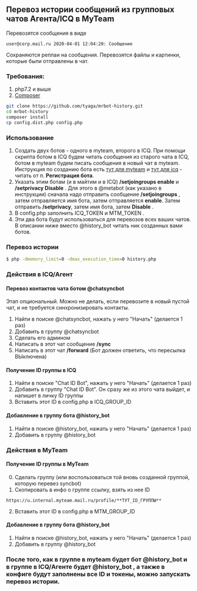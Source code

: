 ## Перевоз истории сообщений из групповых чатов Агента/ICQ в MyTeam

Перевозятся сообщения в виде 

```
user@corp.mail.ru 2020-04-01 12:04:20: Сообщение
```

Сохраняются реплаи на сообщения. Перевозятся файлы и картинки, которые были отправлены в чат. 

### Требования:
1) php7.2 и выше
2) [Composer](https://getcomposer.org/)

```bash
git clone https://github.com/tyaga/mrbot-history.git
cd mrbot-history
composer install
cp config.dist.php config.php
```

### Использование

1) Cоздать двух ботов - одного в myteam, второго в ICQ. При помощи скрипта ботом в ICQ будем читать сообщения из старого чата в ICQ, ботом в myteam будем писать сообщения в новый чат в myteam. Инструкция по созданию бота есть [тут для myteam](https://myteam.mail.ru/botapi/botTutorial.html) и [тут для icq](https://icq.com/botapi/botTutorial.html) - читать от п. **Регистрация бота**. 
2) Указать этим ботам (и в майтим и в ICQ) **/setjoingroups enable** и **/setprivacy Disable** . Для этого в @metabot (как указано в инструкции) сначала надо отправить сообщение **/setjoingroups** , затем отправляется имя бота, затем отправляется **enable**. Затем отправить **/setprivacy**, затем имя бота, затем **Disable** . 
3) В config.php заполнить ICQ_TOKEN и MTM_TOKEN . 
4) Эти два бота будут использоваться для перевозов всех ваших чатов. В описании ниже вместо @history_bot читать ник созданных вами ботов. 

### Перевоз истории

```bash
$ php -dmemory_limit=0 -dmax_execution_time=0 history.php 
```

### Действия в ICQ/Агент

#### Перевоз контактов чата ботом @chatsyncbot
Этап опциональный. Можно не делать, если перевозите в новый пустой чат, и не требуется синхронизировать контакты.

1) Найти в поиске @chatsyncbot, нажать у него "Начать" (делается 1 раз)
2) Добавить в группу @chatsyncbot
3) Сделать его админом
4) Написать в этот чат сообщение **/sync**
5) Написать в этот чат **/forward** (Бот должен ответить, что пересылка ВЫключена)

#### Получение ID группы в ICQ

1) Найти в поиске "Chat ID Bot", нажать у него "Начать" (делается 1 раз)
2) Добавить в группу "Chat ID Bot". Он сразу же из этого чата выйдет, и напишет в личку ID группы
3) Вставить этот ID в config.php в ICQ_GROUP_ID

#### Добавление в группу бота @history_bot

1) Найти в поиске @history_bot, нажать у него "Начать" (делается 1 раз)
2) Добавить в группу @history_bot 

### Действия в MyTeam

#### Получение ID группы в MyTeam

0) Сделать группу (или воспользоваться той вновь созданной группой, которую перевез syncbot)
1) Скопировать в инфо о группе ссылку, взять из нее ID 
```
https://u.internal.myteam.mail.ru/profile/**ТУТ_ID_ГРУППЫ**
```
2) Вставить этот ID в config.php в MTM_GROUP_ID

#### Добавление в группу бота @history_bot

1) Найти в поиске @history_bot, нажать у него "Начать" (делается 1 раз)
2) Добавить в группу @history_bot 

### После того, как в группе в myteam будет бот @history_bot и в группе в ICQ/Агенте будет @history_bot , а также в конфиге будут заполнены все ID и токены, можно запускать перевоз истории.
